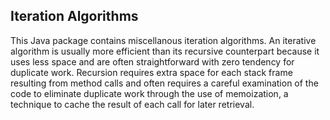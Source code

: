## Iteration Algorithms
This Java package contains miscellanous iteration algorithms. An iterative algorithm is usually more 
efficient than its recursive counterpart because it uses less space and are often straightforward with
zero tendency for duplicate work. Recursion requires extra space for each stack frame resulting from 
method calls and often requires a careful examination of the code to eliminate duplicate work 
through the use of memoization, a technique to cache the result of each call for later retrieval.